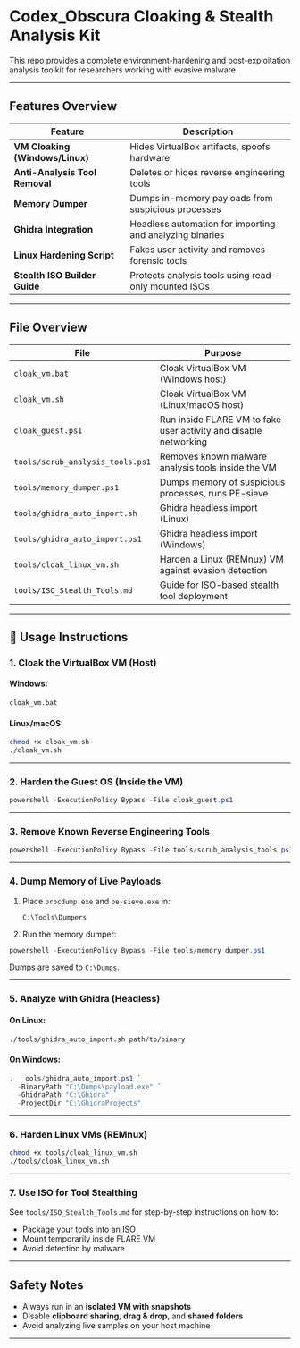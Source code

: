 # Codex_Obscura Cloaking & Stealth Analysis Kit

This repo provides a complete environment-hardening and post-exploitation analysis toolkit for researchers working with evasive malware.

---

##  Features Overview

| Feature                      | Description |
|-----------------------------|-------------|
| **VM Cloaking (Windows/Linux)** | Hides VirtualBox artifacts, spoofs hardware |
| **Anti-Analysis Tool Removal** | Deletes or hides reverse engineering tools |
| **Memory Dumper**           | Dumps in-memory payloads from suspicious processes |
| **Ghidra Integration**      | Headless automation for importing and analyzing binaries |
| **Linux Hardening Script**  | Fakes user activity and removes forensic tools |
| **Stealth ISO Builder Guide** | Protects analysis tools using read-only mounted ISOs |

---

##  File Overview

| File | Purpose |
|------|---------|
| `cloak_vm.bat` | Cloak VirtualBox VM (Windows host) |
| `cloak_vm.sh`  | Cloak VirtualBox VM (Linux/macOS host) |
| `cloak_guest.ps1` | Run inside FLARE VM to fake user activity and disable networking |
| `tools/scrub_analysis_tools.ps1` | Removes known malware analysis tools inside the VM |
| `tools/memory_dumper.ps1` | Dumps memory of suspicious processes, runs PE-sieve |
| `tools/ghidra_auto_import.sh` | Ghidra headless import (Linux) |
| `tools/ghidra_auto_import.ps1` | Ghidra headless import (Windows) |
| `tools/cloak_linux_vm.sh` | Harden a Linux (REMnux) VM against evasion detection |
| `tools/ISO_Stealth_Tools.md` | Guide for ISO-based stealth tool deployment |

---

## 🚀 Usage Instructions

### 1. Cloak the VirtualBox VM (Host)
#### Windows:
```cmd
cloak_vm.bat
```

#### Linux/macOS:
```bash
chmod +x cloak_vm.sh
./cloak_vm.sh
```

---

### 2. Harden the Guest OS (Inside the VM)
```powershell
powershell -ExecutionPolicy Bypass -File cloak_guest.ps1
```

---

### 3. Remove Known Reverse Engineering Tools
```powershell
powershell -ExecutionPolicy Bypass -File tools/scrub_analysis_tools.ps1
```

---

### 4. Dump Memory of Live Payloads
1. Place `procdump.exe` and `pe-sieve.exe` in:
   ```
   C:\Tools\Dumpers
   ```

2. Run the memory dumper:
```powershell
powershell -ExecutionPolicy Bypass -File tools/memory_dumper.ps1
```

Dumps are saved to `C:\Dumps`.

---

### 5. Analyze with Ghidra (Headless)
#### On Linux:
```bash
./tools/ghidra_auto_import.sh path/to/binary
```

#### On Windows:
```powershell
.	ools/ghidra_auto_import.ps1 `
  -BinaryPath "C:\Dumps\payload.exe" `
  -GhidraPath "C:\Ghidra" `
  -ProjectDir "C:\GhidraProjects"
```

---

### 6. Harden Linux VMs (REMnux)
```bash
chmod +x tools/cloak_linux_vm.sh
./tools/cloak_linux_vm.sh
```

---

### 7. Use ISO for Tool Stealthing
See `tools/ISO_Stealth_Tools.md` for step-by-step instructions on how to:
- Package your tools into an ISO
- Mount temporarily inside FLARE VM
- Avoid detection by malware

---

##  Safety Notes

- Always run in an **isolated VM with snapshots**
- Disable **clipboard sharing**, **drag & drop**, and **shared folders**
- Avoid analyzing live samples on your host machine

---


